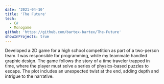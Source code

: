 ```yaml
---
date: '2021-04-10'
title: 'The Future'
tech:
  - C#
  - Monogame
github: 'https://github.com/bartex-bartex/The-Future'
showInProjects: true
---
```


Developed a 2D game for a high school competition as part of a two-person team. I was responsible for programming, while my teammate handled graphic design. The game follows the story of a time traveler trapped in time, where the player must solve a series of physics-based puzzles to escape. The plot includes an unexpected twist at the end, adding depth and intrigue to the narrative.
